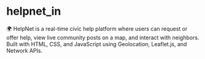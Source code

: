 # helpnet_in
🌍 HelpNet is a real-time civic help platform where users can request or offer help, view live community posts on a map, and interact with neighbors. Built with HTML, CSS, and JavaScript using Geolocation, Leaflet.js, and Network APIs.
